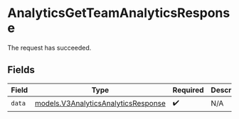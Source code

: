# AnalyticsGetTeamAnalyticsResponse

The request has succeeded.


## Fields

| Field                                                                            | Type                                                                             | Required                                                                         | Description                                                                      |
| -------------------------------------------------------------------------------- | -------------------------------------------------------------------------------- | -------------------------------------------------------------------------------- | -------------------------------------------------------------------------------- |
| `data`                                                                           | [models.V3AnalyticsAnalyticsResponse](../models/v3analyticsanalyticsresponse.md) | :heavy_check_mark:                                                               | N/A                                                                              |